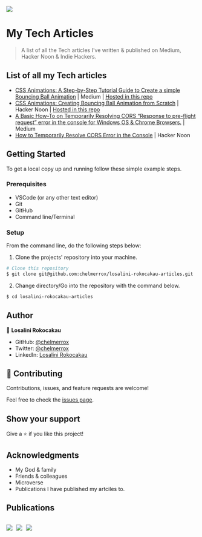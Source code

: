 ![](https://img.shields.io/badge/LR-Losalini%20Rokocakau%20--%20Tech%20Writer-ff69b4)

# My Tech Articles

> A list of all the Tech articles I've written & published on Medium, Hacker Noon & Indie Hackers.

## List of all my Tech articles

- [CSS Animations: A Step-by-Step Tutorial Guide to Create a simple Bouncing Ball Animation](https://medium.com/@l.rokocakau/css-animations-a-step-by-step-tutorial-guide-to-create-a-simple-bouncing-ball-animation-9c5deb1ea28d?sk=d4f4e74af7732f4cbca077134324474f) | Medium | [Hosted in this repo](https://github.com/chelmerrox/Animations-Article-Tutorial)
- [CSS Animations: Creating Bouncing Ball Animation from Scratch](https://hackernoon.com/css-animations-creating-bouncing-ball-animation-from-scratch-qe103tpm) | Hacker Noon | [Hosted in this repo](https://github.com/chelmerrox/Animations-Article-Tutorial)
- [A Basic How-To on Temporarily Resolving CORS “Response to pre-flight request” error in the console for Windows OS & Chrome Browsers.](https://medium.com/@losalini.rokocakau/a-basic-how-to-on-temporarily-resolving-cors-response-to-pre-flight-request-error-in-the-console-3513d230b5b4) | Medium
- [How to Temporarily Resolve CORS Error in the Console](https://hackernoon.com/how-to-temporarily-resolve-cors-error-in-the-console) | Hacker Noon

## Getting Started

To get a local copy up and running follow these simple example steps.

### Prerequisites

- VSCode (or any other text editor)
- Git
- GitHub
- Command line/Terminal

### Setup

From the command line, do the following steps below:

1. Clone the projects' repository into your machine.

```bash
# Clone this repository
$ git clone git@github.com:chelmerrox/losalini-rokocakau-articles.git

```
2. Change directory/Go into the repository with the command below.

```bash
$ cd losalini-rokocakau-articles

```

## Author

👤 **Losalini Rokocakau**

- GitHub: [@chelmerrox](https://github.com/chelmerrox)
- Twitter: [@chelmerrox](https://twitter.com/chelmerrox)
- LinkedIn: [Losalini Rokocakau](https://linkedin.com/in/losalini-rokocakau)

## 🤝 Contributing

Contributions, issues, and feature requests are welcome!

Feel free to check the [issues page](https://github.com/chelmerrox/losalini-rokocakau-articles/issues).

## Show your support

Give a ⭐️ if you like this project!

## Acknowledgments

- My God & family
- Friends & colleagues
- Microverse
- Publications I have published my artciles to.

## Publications

<div style="display: flex; justify-content: flex-start; column-gap: 10px;">

 ![](https://img.shields.io/badge/HN-Hacker%20Noon-brightgreen)

 ![](https://img.shields.io/badge/Medium-12100E?style=for-the-badge&logo=medium&logoColor=white)

 ![](https://img.shields.io/badge/IH-Indie%20Hackers%20-orange)
</div>

